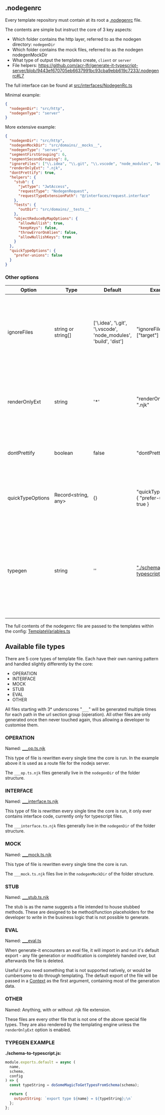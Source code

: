 ## .nodegenrc
Every template repository must contain at its root a [.nodegenrc](https://github.com/acr-lfr/generate-it-typescript-server/blob/master/.nodegenrc) file.

The contents are simple but instruct the core of 3 key aspects:
- Which folder contains the http layer, referred to as the nodegen directory: `nodegenDir`
- Which folder contains the mock files, referred to as the nodegen nodegenMockDir
- What type of output the templates create, `client` or `server`
- File helpers: https://github.com/acr-lfr/generate-it-typescript-server/blob/9443ef670705eb6637991bc93cba9ebb619c7233/.nodegenrc#L7


The full interface can be found at [src/interfaces/NodegenRc.ts](https://github.com/acr-lfr/generate-it/blob/master/src/interfaces/NodegenRc.ts)

Minimal example:
```json
{
  "nodegenDir": "src/http",
  "nodegenType": "server"
}
```

More extensive example:
```json
{
  "nodegenDir": "src/http",
  "nodegenMockDir": "src/domains/__mocks__",
  "nodegenType": "server",
  "segmentFirstGrouping": 6,
  "segmentSecondGrouping": 8,
  "ignoreFiles": ["\\.idea", "\\.git", "\\.vscode", "node_modules", "build", "dist"],
  "renderOnlyExt": ".njk",
  "dontPrettify": true,
  "helpers": {
    "stub": {
      "jwtType": "JwtAccess",
      "requestType": "NodegenRequest",
      "requestTypeExtensionPath": "@/interfaces/request.interface"
    },
    "tests": {
      "outDir": "src/domains/__tests__"
    },
    "objectReduceByMapOptions": {
      "allowNullish": true,
      "keepKeys": false,
      "throwErrorOnAlien": false,
      "allowNullishKeys": true
    }
  },
  "quickTypeOptions": {
    "prefer-unions": false
  }
}
```

### Other options

| Option        | Type               | Default                                                                | Example                 | Comment                                                                                                                                                                                                                                                        |
|---------------|--------------------|------------------------------------------------------------------------|-------------------------|----------------------------------------------------------------------------------------------------------------------------------------------------------------------------------------------------------------------------------------------------------------|
| ignoreFiles      | string or string[]  | ['\\.idea', '\\.git', '\\.vscode', 'node_modules', 'build', 'dist']    | "ignoreFiles": ["target"] | If specified, ignores files matching the pattern or list (eg binaries, build outputs, etc). Values are parsed as regular expressions                                                                                                                           |
| renderOnlyExt    | string              | '*'     | "renderOnlyExt": ".njk"                                      | If specified, will only render files with the extension provided and simply copy everything else.                                                                                                                                                                                        |
| dontPrettify     | boolean             | false   | "dontPrettify": true                                         | If true, prevents running `prettier` on files after rendering.                                                                                                                                                                                                                           |
| quickTypeOptions | Record<string, any> | {}      | "quickTypeOptions": { "prefer-unions": true }                                              | Specifies additional options for QuickType when converting schemas to types |
| typegen          | string              | ''                                                                     | ["./schema-to-typescript.js"](#typegen-example) | Allows you to specify your own schema to types generator. In case nothing is specified here, the default type generator (QuickType) will be used instead |

The full contents of the nodegenrc file are passed to the templates within the config: [TemplateVariables.ts](https://github.com/acr-lfr/generate-it/blob/master/src/interfaces/TemplateVariables.ts)

## Available file types

There are 5 core types of template file. Each have their own naming pattern and handled slightly differently by the core:
- OPERATION
- INTERFACE
- MOCK
- STUB
- EVAL
- OTHER

All files starting with 3* underscores "`___`" will be generated multiple times for each path in the url section group (operation). All other files are only generated once then never touched again, thus allowing a developer to customise them.

### OPERATION

Named: [\___op.ts.njk](https://github.com/acr-lfr/generate-it-typescript-server/blob/master/src/http/nodegen/routes/___op.ts.njk)

This type of file is rewritten every single time the core is run. In the example above it is used as a route file for the nodejs server.

The `___op.ts.njk` files generally live in the `nodegenDir` of the folder structure.

### INTERFACE

Named: [\___interface.ts.njk](https://github.com/acr-lfr/generate-it-typescript-server/blob/master/src/http/nodegen/interfaces/___interface.ts.njk)

This type of file is rewritten every single time the core is run, it only ever contains interface code, currently only for typescript files.

The `___interface.ts.njk` files generally live in the `nodegenDir` of the folder structure.

### MOCK

Named: [\___mock.ts.njk](https://github.com/acr-lfr/generate-it-typescript-server/blob/master/src/domains/__mocks__/___mock.ts.njk)

This type of file is rewritten every single time the core is run.

The `___mock.ts.njk` files live in the `nodegenMockDir` of the folder structure.

### STUB

Named: [\___stub.ts.njk](https://github.com/acr-lfr/generate-it-typescript-server/blob/master/src/domains/___stub.ts.njk)

The stub is as the name suggests a file intended to house stubbed methods. These are designed to be method/function placeholders for the developer to write in the business logic that is not possible to generate.

### EVAL

Named: [\___eval.ts](https://github.com/acr-lfr/generate-it-typescript-server/blob/master/src/http/nodegen/tests/___eval.ts)

When generate-it encounters an eval file, it will import in and run it's default export - any file generation or modification is completely handed over, but afterwards the file is deleted.

Useful if you need something that is not supported natively, or would be cumbersome to do through templating. The default export of the file will be passed in a [Context](https://github.com/acr-lfr/generate-it-typescript-server/blob/9443ef670705eb6637991bc93cba9ebb619c7233/src/http/nodegen/tests/___eval.ts#L8) as the first argument, containing most of the generation data.

### OTHER

Named: Anything, with or without .njk file extension.

These files are every other file that is not one of the above special file types. They are also rendered by the templating engine unless the `renderOnlyExt` option is enabled.

### TYPEGEN EXAMPLE

**./schema-to-typescript.js:**
```js
module.exports.default = async (
  name,
  schema,
  config
) => {
  const typeString = doSomeMagicToGetTypesFromSchema(schema);

  return {
    outputString: `export type ${name} = ${typeString};\n`
  };
};
```
